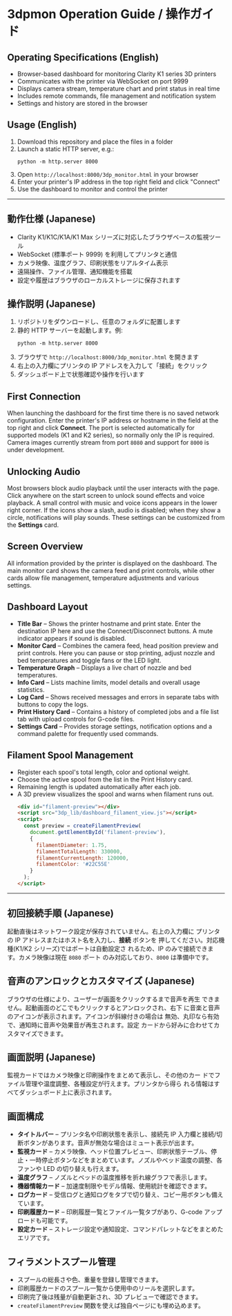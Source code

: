 # 3dpmon Operation Guide / 操作ガイド

## Operating Specifications (English)
- Browser-based dashboard for monitoring Clarity K1 series 3D printers
- Communicates with the printer via WebSocket on port 9999
- Displays camera stream, temperature chart and print status in real time
- Includes remote commands, file management and notification system
- Settings and history are stored in the browser

## Usage (English)
1. Download this repository and place the files in a folder
2. Launch a static HTTP server, e.g.:
   ```
   python -m http.server 8000
   ```
3. Open `http://localhost:8000/3dp_monitor.html` in your browser
4. Enter your printer's IP address in the top right field and click "Connect"
5. Use the dashboard to monitor and control the printer

---

## 動作仕様 (Japanese)
- Clarity K1/K1C/K1A/K1 Max シリーズに対応したブラウザベースの監視ツール
- WebSocket (標準ポート 9999) を利用してプリンタと通信
- カメラ映像、温度グラフ、印刷状態をリアルタイム表示
- 遠隔操作、ファイル管理、通知機能を搭載
- 設定や履歴はブラウザのローカルストレージに保存されます

## 操作説明 (Japanese)
1. リポジトリをダウンロードし、任意のフォルダに配置します
2. 静的 HTTP サーバーを起動します。例:
   ```
   python -m http.server 8000
   ```
3. ブラウザで `http://localhost:8000/3dp_monitor.html` を開きます
4. 右上の入力欄にプリンタの IP アドレスを入力して「接続」をクリック
5. ダッシュボード上で状態確認や操作を行います

## First Connection
When launching the dashboard for the first time there is no saved
network configuration. Enter the printer's IP address or hostname in
the field at the top right and click **Connect**. The port is selected
automatically for supported models (K1 and K2 series), so normally only
the IP is required. Camera images currently stream from port `8080` and
support for `8000` is under development.

## Unlocking Audio
Most browsers block audio playback until the user interacts with the
page. Click anywhere on the start screen to unlock sound effects and
voice playback. A small control with music and voice icons appears in
the lower right corner. If the icons show a slash, audio is disabled;
when they show a circle, notifications will play sounds. These settings
can be customized from the **Settings** card.

## Screen Overview
All information provided by the printer is displayed on the dashboard.
The main monitor card shows the camera feed and print controls, while
other cards allow file management, temperature adjustments and various
settings.

## Dashboard Layout
- **Title Bar** – Shows the printer hostname and print state. Enter the
  destination IP here and use the Connect/Disconnect buttons. A mute
  indicator appears if sound is disabled.
- **Monitor Card** – Combines the camera feed, head position preview and
  print controls. Here you can pause or stop printing, adjust nozzle and
  bed temperatures and toggle fans or the LED light.
- **Temperature Graph** – Displays a live chart of nozzle and bed
  temperatures.
- **Info Card** – Lists machine limits, model details and overall usage
  statistics.
- **Log Card** – Shows received messages and errors in separate tabs with
  buttons to copy the logs.
- **Print History Card** – Contains a history of completed jobs and a
  file list tab with upload controls for G-code files.
- **Settings Card** – Provides storage settings, notification options and
  a command palette for frequently used commands.

## Filament Spool Management
- Register each spool's total length, color and optional weight.
- Choose the active spool from the list in the Print History card.
- Remaining length is updated automatically after each job.
- A 3D preview visualizes the spool and warns when filament runs out.
  ```html
  <div id="filament-preview"></div>
  <script src="3dp_lib/dashboard_filament_view.js"></script>
  <script>
    const preview = createFilamentPreview(
      document.getElementById('filament-preview'),
      {
        filamentDiameter: 1.75,
        filamentTotalLength: 330000,
        filamentCurrentLength: 120000,
        filamentColor: '#22C55E'
      }
    );
  </script>
  ```

---

## 初回接続手順 (Japanese)
起動直後はネットワーク設定が保存されていません。右上の入力欄に
プリンタの IP アドレスまたはホスト名を入力し、**接続** ボタンを
押してください。対応機種(K1/K2 シリーズ)ではポートは自動設定さ
れるため、IP のみで接続できます。カメラ映像は現在 `8080` ポート
のみ対応しており、`8000` は準備中です。

## 音声のアンロックとカスタマイズ (Japanese)
ブラウザの仕様により、ユーザーが画面をクリックするまで音声を再生
できません。起動画面のどこでもクリックするとアンロックされ、右下
に音楽と音声のアイコンが表示されます。アイコンが斜線付きの場合は
無効、丸印なら有効で、通知時に音声や効果音が再生されます。設定
カードから好みに合わせてカスタマイズできます。

## 画面説明 (Japanese)
監視カードではカメラ映像と印刷操作をまとめて表示し、その他のカー
ドでファイル管理や温度調整、各種設定が行えます。プリンタから得ら
れる情報はすべてダッシュボード上に表示されます。

## 画面構成
- **タイトルバー** – プリンタ名や印刷状態を表示し、接続先 IP 入力欄と接続/切断ボタンがあります。音声が無効な場合はミュート表示が出ます。
- **監視カード** – カメラ映像、ヘッド位置プレビュー、印刷状態テーブル、停止・一時停止ボタンなどをまとめています。ノズルやベッド温度の調整、各ファンや LED の切り替えも行えます。
- **温度グラフ** – ノズルとベッドの温度推移を折れ線グラフで表示します。
- **機器情報カード** – 加速度制限やモデル情報、使用統計を確認できます。
- **ログカード** – 受信ログと通知ログをタブで切り替え、コピー用ボタンも備えています。
- **印刷履歴カード** – 印刷履歴一覧とファイル一覧タブがあり、G-code アップロードも可能です。
- **設定カード** – ストレージ設定や通知設定、コマンドパレットなどをまとめたエリアです。

## フィラメントスプール管理
- スプールの総長さや色、重量を登録し管理できます。
- 印刷履歴カードのスプール一覧から使用中のリールを選択します。
- 印刷完了後は残量が自動更新され、3D プレビューで確認できます。
- `createFilamentPreview` 関数を使えば独自ページにも埋め込めます。
